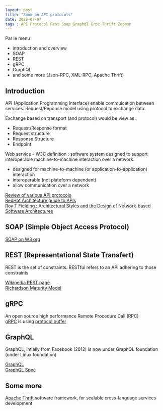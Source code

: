 ```yaml
---
layout: post
title: "Zoom on API protocols"
date: 2022-07-07
tags : API Protocol Rest Soap Graphql Grpc Thrift Zoomon
---
```


Par le menu
* introduction and overview
* SOAP
* REST
* gRPC
* GraphQL
* and some more (Json-RPC, XML-RPC, Apache Thrift)

## Introduction

API (Application Programming Interface) enable commuication between services. Request/Reponse model using protocol to exchange data.

Exchange based on transport (and protocol) would be view as :   
* Request/Response format   
* Request structure   
* Response Structure   
* Endpoint   

Web service - W3C definition : software system designed to support interoperable machine-to-machine interaction over a network.
* designed for machine-to-machine (or application-to-application) interaction   
* interoperable (not plateform dependent)   
* allow communication over a network   

[Review of various API protocols](https://iq.opengenus.org/different-types-of-api-protocols/)    
[RedHat Architecture guide to APIs](https://www.redhat.com/architect/apis-soap-rest-graphql-grpc)    
[Roy T Fielding : Architectural Styles and the Design of Network-based Software Architectures](https://www.ics.uci.edu/~fielding/pubs/dissertation/top.htm)    

## SOAP (Simple Object Access Protocol)

[SOAP on W3 org](https://www.w3.org/TR/soap/)

## REST (Representational State Transfert)

REST is the set of constraints. RESTful refers to an API adhering to those constraints

[Wikipedia REST page](https://en.wikipedia.org/wiki/Representational_state_transfer)   
[Richardson Maturity Model](https://en.wikipedia.org/wiki/Richardson_Maturity_Model)   

## gRPC

An open source high performance Remote Procedure Call (RPC)   
[gRPC](https://grpc.io/) is using [protocol buffer](https://developers.google.com/protocol-buffers/docs/overview)    

## GraphQL

GraphQL, intially from Facebook (2012) is now under GraphQL foundation (under Linux foundation)

[GraphQL](https://graphql.org/)    
[GraphQL Spec](https://spec.graphql.org/)

## Some more

 [Apache Thrift](https://thrift.apache.org/) software framework, for scalable cross-language services development
 
 
